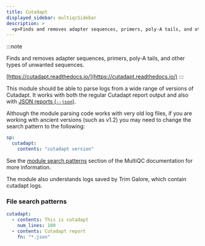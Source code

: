 ```yaml
---
title: Cutadapt
displayed_sidebar: multiqcSidebar
description: >
  <p>Finds and removes adapter sequences, primers, poly-A tails, and other types of unwanted sequences.</p>
---
```


<!--
~~~~~ DO NOT EDIT ~~~~~
This file is autogenerated from the MultiQC module python docstring.
Do not edit the markdown, it will be overwritten.

File path for the source of this content: multiqc/modules/cutadapt/cutadapt.py
~~~~~~~~~~~~~~~~~~~~~~~
-->

:::note

<p>Finds and removes adapter sequences, primers, poly-A tails, and other types of unwanted sequences.</p>

[https://cutadapt.readthedocs.io/](https://cutadapt.readthedocs.io/)
:::

This module should be able to parse logs from a wide range of versions of Cutadapt.
It works with both the regular Cutadapt report output and also with
[JSON reports (`--json`)](https://cutadapt.readthedocs.io/en/latest/guide.html#json-report).

Although the module parsing code works with very old log files, if you are working with
ancient versions (such as v1.2) you may need to change the search pattern to the following:

```yaml
sp:
  cutadapt:
    contents: "cutadapt version"
```

See the [module search patterns](../getting_started/config#module-search-patterns)
section of the MultiQC documentation for more information.

The module also understands logs saved by Trim Galore, which contain cutadapt logs.

### File search patterns

```yaml
cutadapt:
  - contents: This is cutadapt
    num_lines: 100
  - contents: Cutadapt report
    fn: "*.json"
```
